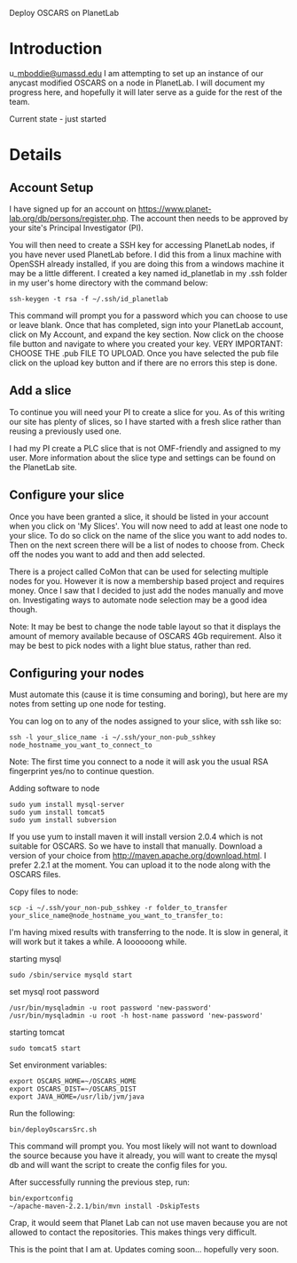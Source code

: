 Deploy OSCARS on PlanetLab

# Introduction #

u\_mboddie@umassd.edu
I am attempting to set up an instance of our anycast modified OSCARS on a node in PlanetLab.  I will document my progress here, and hopefully it will later serve as a guide for the rest of the team.

Current state - just started

# Details #

## Account Setup ##
I have signed up for an account on https://www.planet-lab.org/db/persons/register.php.  The account then needs to be approved by your site's Principal Investigator (PI).

You will then need to create a SSH key for accessing PlanetLab nodes, if you have never used PlanetLab before.  I did this from a linux machine with OpenSSH already installed, if you are doing this from a windows machine it may be a little different.  I created a key named id\_planetlab in my .ssh folder in my user's home directory with the command below:
```
ssh-keygen -t rsa -f ~/.ssh/id_planetlab
```
This command will prompt you for a password which you can choose to use or leave blank.  Once that has completed, sign into your PlanetLab account, click on My Account, and expand the key section.  Now click on the choose file button and navigate to where you created your key.  VERY IMPORTANT: CHOOSE THE .pub FILE TO UPLOAD.  Once you have selected the pub file click on the upload key button and if there are no errors this step is done.

## Add a slice ##
To continue you will need your PI to create a slice for you.  As of this writing our site has plenty of slices, so I have started with a fresh slice rather than reusing a previously used one.

I had my PI create a PLC slice that is not OMF-friendly and assigned to my user.  More information about the slice type and settings can be found on the PlanetLab site.

## Configure your slice ##
Once you have been granted a slice, it should be listed in your account when you click on 'My Slices'.  You will now need to add at least one node to your slice.  To do so click on the name of the slice you want to add nodes to.  Then on the next screen there will be a list of nodes to choose from.  Check off the nodes you want to add and then add selected.

There is a project called CoMon that can be used for selecting multiple nodes for you.  However it is now a membership based project and requires money.  Once I saw that I decided to just add the nodes manually and move on.  Investigating ways to automate node selection may be a good idea though.

Note: It may be best to change the node table layout so that it displays the amount of memory available because of OSCARS 4Gb requirement.  Also it may be best to pick nodes with a light blue status, rather than red.

## Configuring your nodes ##
Must automate this (cause it is time consuming and boring), but here are my notes from setting up one node for testing.

You can log on to any of the nodes assigned to your slice, with ssh like so:
```
ssh -l your_slice_name -i ~/.ssh/your_non-pub_sshkey node_hostname_you_want_to_connect_to
```
Note: The first time you connect to a node it will ask you the usual RSA fingerprint yes/no to continue question.

Adding software to node

```
sudo yum install mysql-server
sudo yum install tomcat5
sudo yum install subversion
```

If you use yum to install maven it will install version 2.0.4 which is not suitable for OSCARS.  So we have to install that manually.  Download a version of your choice from http://maven.apache.org/download.html.  I prefer 2.2.1 at the moment.  You can upload it to the node along with the OSCARS files.

Copy files to node:
```
scp -i ~/.ssh/your_non-pub_sshkey -r folder_to_transfer your_slice_name@node_hostname_you_want_to_transfer_to:
```
I'm having mixed results with transferring to the node.  It is slow in general, it will work but it takes a while.  A loooooong while.

starting mysql
```
sudo /sbin/service mysqld start
```

set mysql root password
```
/usr/bin/mysqladmin -u root password 'new-password'
/usr/bin/mysqladmin -u root -h host-name password 'new-password'
```

starting tomcat
```
sudo tomcat5 start
```

Set environment variables:
```
export OSCARS_HOME=~/OSCARS_HOME
export OSCARS_DIST=~/OSCARS_DIST
export JAVA_HOME=/usr/lib/jvm/java
```

Run the following:
```
bin/deployOscarsSrc.sh
```
This command will prompt you.  You most likely will not want to download the source because you have it already, you will want to create the mysql db and will want the script to create the config files for you.

After successfully running the previous step, run:
```
bin/exportconfig
~/apache-maven-2.2.1/bin/mvn install -DskipTests
```

Crap, it would seem that Planet Lab can not use maven because you are not allowed to contact the repositories.  This makes things very difficult.

This is the point that I am at.  Updates coming soon... hopefully very soon.